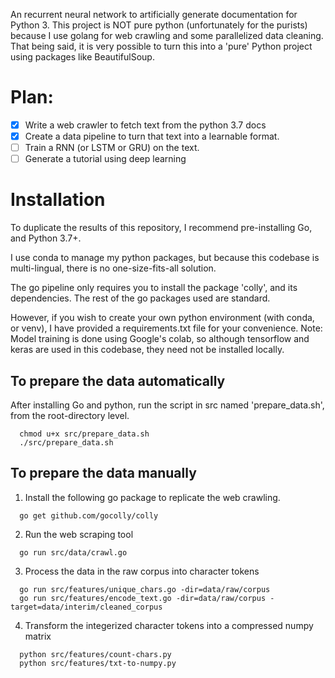 An recurrent neural network to artificially generate documentation for Python 3.
This project is NOT pure python (unfortunately for the purists) because I use golang
for web crawling and some parallelized data cleaning. That being said, it is
very possible to turn this into a 'pure' Python project using packages like BeautifulSoup.

# Plan:
- [x] Write a web crawler to fetch text from the python 3.7 docs
- [x] Create a data pipeline to turn that text into a learnable format.
- [ ] Train a RNN (or LSTM or GRU) on the text.
- [ ] Generate a tutorial using deep learning

# Installation
To duplicate the results of this repository, I recommend pre-installing Go,
and Python 3.7+.

I use conda to manage my python packages, but because this
codebase is multi-lingual, there is no one-size-fits-all solution.

The go pipeline only requires you to install the package 'colly',
and its dependencies. The rest of the go packages used are standard.

However, if you wish to create your own python environment (with conda, or venv),
I have provided a requirements.txt file for your convenience.
Note: Model training is done using Google's colab, so although tensorflow and keras
are used in this codebase, they need not be installed locally.

## To prepare the data automatically
After installing Go and python, run the script in src named 'prepare_data.sh',
from the root-directory level.
```
  chmod u+x src/prepare_data.sh
  ./src/prepare_data.sh
```

## To prepare the data manually
1. Install the following go package to replicate the web crawling.
```
  go get github.com/gocolly/colly
```
2. Run the web scraping tool
```
  go run src/data/crawl.go
```
3. Process the data in the raw corpus into character tokens
```
  go run src/features/unique_chars.go -dir=data/raw/corpus
  go run src/features/encode_text.go -dir=data/raw/corpus -target=data/interim/cleaned_corpus
```
4. Transform the integerized character tokens into a compressed numpy matrix
```
  python src/features/count-chars.py
  python src/features/txt-to-numpy.py
```
